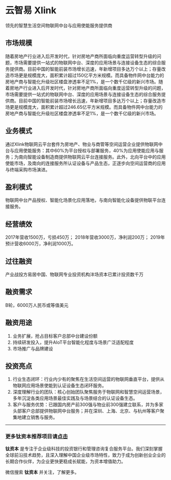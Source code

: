 # 云智易 Xlink

领先的智慧生活空间物联网中台与应用使能服务提供商

## 市场规模

随着房地产行业进入后开发时代，针对房地产商所面临向重度运营转型升级的问题，市场需要提供一站式的物联网中台、深度的应用场景与连接设备生态的综合服务提供商。目前中国的智能前装市场增长迅速，年新增项目多达万个以上；存量改造市场更是规模庞大，面积累计超过150亿平方米规模。而具备物件网中台能力的房地产商与智能化升级社区楼盘渗透率不足1%，是一个数千亿级的新兴市场。随着房地产行业进入后开发时代，针对房地产商所面临向重度运营转型升级的问题，市场需要提供一站式的物联网中台、深度的应用场景与连接设备生态的综合服务提供商。目前中国的智能前装市场增长迅速，年新增项目多达万个以上；存量改造市场更是规模庞大，面积累计超过246.65亿平方米规模。而具备物件网中台能力的房地产商与智能化升级社区楼盘渗透率不足1%，是一个数千亿级的新兴市场。

## 业务模式

通过Xlink物联网云平台套件为房地产、物业与商管等空间运营企业提供物联网中台与应用使能服务：其中60%为平台授权与部署服务，40%为应用使能应用与服务；为南向智能设备制造商提供物联网云平台连接服务。此外，北向平台中的应用使能市场，及南向的连接服务所认证设备与产品生态，正逐步向空间运营商的应用与终端采购市场演进。

## 盈利模式

物联网中台产品授权、智能化场景化应用落地，与南向智能化设备提供物联平台连接服务。

## 经营绩效

2017年营收1500万，亏损450万； 2018年营收3000万，净利润200万； 2019年预计营收6000万，净利润1000万。

## 过往融资

产业战投方易居中国、物联网专业投资机构沣场资本已累计投资数千万

## 融资需求

B轮，6000万人民币或等值美元

## 融资用途

1.  业务扩展，抢占目标客户总部中台建设份额
2.  持续研发投入，提升AIoT平台智能化程度与场景广泛适配程度
3.  市场推广与品牌建设

## 投资亮点

1.  行业生态闭环：行业内少有的聚焦在生活空间运营的物联网垂直平台，提供从物联网应用场景使能到认证设备生态闭环服务。
2.  深度理解行业的团队：核心创始团队聚焦服务于物联网和智慧空间运营场景，多年沉淀各类应用场景最佳实践及与场景结合的认证设备生态。
3.  客户与服务优势：已跟国内房产前300强与物业前300强建立联系，并为多家头部客户总部提供物联网中台服务；并在深圳、上海、北京、与杭州等客户聚集地建立销售与服务。

---

### 更多钛资本推荐项目请[点击](./README.md)

**钛资本** 是专注于企业级科技的投资银行和管理咨询复合服务平台。我们深刻掌握全球前沿技术趋势，且深入理解中国企业级市场特性，致力于成为创新创业企业的长期合作伙伴，为企业更快更稳成长赋能，为资本增值助力。

微信搜索 **钛资本** 并关注，了解更多。
